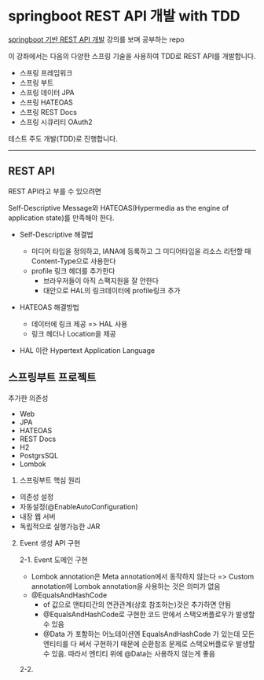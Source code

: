 # springboot REST API 개발 with TDD
[springboot 기반 REST API 개발](https://www.inflearn.com/course/spring_rest-api/) 강의를 보며 공부하는 repo

이 강좌에서는 다음의 다양한 스프링 기술을 사용하여 TDD로 REST API를 개발합니다.

* 스프링 프레임워크
* 스프링 부트
* 스프링 데이터 JPA
* 스프링 HATEOAS
* 스프링 REST Docs
* 스프링 시큐리티 OAuth2

테스트 주도 개발(TDD)로 진행합니다.

<hr>

## REST API

REST API라고 부를 수 있으려면 

Self-Descriptive Message와 HATEOAS(Hypermedia as the engine of application state)를 만족해야 한다.
* Self-Descriptive 해결법
    * 미디어 타입을 정의하고, IANA에 등록하고 그 미디어타입을 리소스 리턴할 때 Content-Type으로 사용한다
    * profile 링크 헤더를 추가한다 
        * 브라우저들이 아직 스팩지원을 잘 안한다
        * 대안으로 HAL의 링크데이터에 profile링크 추가

* HATEOAS 해결방법
    * 데이터에 링크 제공 => HAL 사용
    * 링크 헤더나 Location을 제공

* HAL 이란
Hypertext Application Language

## 스프링부트 프로젝트

추가한 의존성 

* Web
* JPA
* HATEOAS
* REST Docs
* H2
* PostgrsSQL
* Lombok

1. 스프링부트 핵심 원리  
* 의존성 설정  
* 자동설정(@EnableAutoConfiguration)  
* 내장 웹 서버  
* 독립적으로 실행가능한 JAR  

2. Event 생성 API 구현 

    2-1. Event 도메인 구현
    * Lombok annotation은 Meta annotation에서 동작하지 않는다 => Custom annotation에 Lombok annotation을 사용하는 것은 의미가 없음
    * @EqualsAndHashCode
        * of 값으로 앤티티간의 연관관계(상호 참조하는)것은 추가하면 안됨
        * @EqualsAndHashCode로 구현한 코드 안에서 스택오버플로우가 발생할 수 있음
        * @Data 가 포함하는 어노테이션엔 EqualsAndHashCode 가 있는데 모든 엔티티를 다 써서 구현하기 때문에 순환참조 문제로 스택오버플로우 발생할 수 있음. 따라서 엔티티 위에 @Data는 사용하지 않는게 좋음

    2-2. 
    

